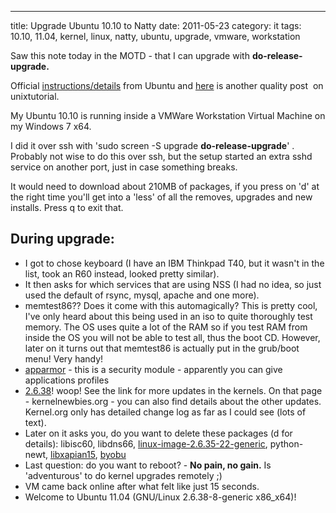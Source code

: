 ---
title: Upgrade Ubuntu 10.10 to Natty
date: 2011-05-23
category: it
tags: 10.10, 11.04, kernel, linux, natty, ubuntu, upgrade, vmware, workstation

Saw this note today in the MOTD - that I can upgrade with **do-release-upgrade.**

Official [instructions/details](http://www.ubuntu.com/download/ubuntu/upgrade ".com") from Ubuntu and [here](http://www.unixtutorial.org/2011/03/upgrading-ubuntu-with-do-release-upgrade/ "unixtutorial") is another quality post  on unixtutorial.

My Ubuntu 10.10 is running inside a VMWare Workstation Virtual Machine on my Windows 7 x64.

I did it over ssh with 'sudo screen -S upgrade **do-release-upgrade**' . Probably not wise to do this over ssh, but the setup started an extra sshd service on another port, just in case something breaks.

It would need to download about 210MB of packages, if you press on 'd' at the right time you'll get into a 'less' of all the removes, upgrades and new installs. Press q to exit that.

## During upgrade:

- I got to chose keyboard (I have an IBM Thinkpad T40, but it wasn't in the list, took an R60 instead, looked pretty similar).
- It then asks for which services that are using NSS (I had no idea, so just used the default of rsync, mysql, apache and one more).
- memtest86?? Does it come with this automagically? This is pretty cool, I've only heard about this being used in an iso to quite thoroughly test memory. The OS uses quite a lot of the RAM so if you test RAM from inside the OS you will not be able to test all, thus the boot CD. However, later on it turns out that memtest86 is actually put in the grub/boot menu! Very handy!
- [apparmor](http://en.wikipedia.org/wiki/AppArmor "on wikipedia") - this is a security module - apparently you can give applications profiles
- [2.6.38](http://kernelnewbies.org/Linux_2_6_38 "on kernelnewbies.org")! woop! See the link for more updates in the kernels. On that page - kernelnewbies.org - you can also find details about the other updates. Kernel.org only has detailed change log as far as I could see (lots of text).
- Later on it asks you, do you want to delete these packages (d for details): libisc60, libdns66, [linux-image-2.6.35-22-generic](http://www.guldmyr.com/upgrade-ubuntu-10-10-to-natty "This is the kernel, you are installing a newer one :)"), python-newt, [libxapian15](http://packages.ubuntu.com/hardy/libxapian15 "supposedly a new indexer has been introduced"), [byobu](http://packages.ubuntu.com/natty/byobu "a profile switcher, supposedly a new one has been introduced here as well")
- ﻿﻿Last question: do you want to reboot? - **No pain, no gain.** Is 'adventurous' to do kernel upgrades remotely ;)
- VM came back online after what felt like just 15 seconds.
- ﻿Welcome to Ubuntu 11.04 (GNU/Linux 2.6.38-8-generic x86\_x64)!
